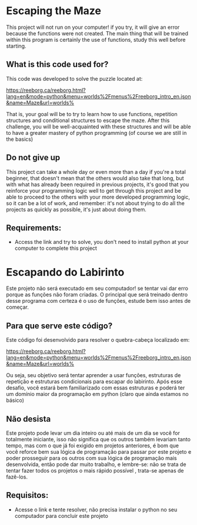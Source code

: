 # Escaping the Maze

This project will not run on your computer! if you try, it will give an error because the functions were not created. The main thing that will be trained within this program is certainly the use of functions, study this well before starting.

## What is this code used for?

This code was developed to solve the puzzle located at:

https://reeborg.ca/reeborg.html?lang=en&mode=python&menu=worlds%2Fmenus%2Freeborg_intro_en.json&name=Maze&url=worlds%

That is, your goal will be to try to learn how to use functions, repetition structures and conditional structures to escape the maze. After this challenge, you will be well-acquainted with these structures and will be able to have a greater mastery of python programming (of course we are still in the basics)

## Do not give up

This project can take a whole day or even more than a day if you're a total beginner, that doesn't mean that the others would also take that long, but with what has already been required in previous projects, it's good that you reinforce your programming logic well to get through this project and be able to proceed to the others with your more developed programming logic, so it can be a lot of work, and remember: it's not about trying to do all the projects as quickly as possible, it's just about doing them.


## Requirements:

- Access the link and try to solve, you don't need to install python at your computer to complete this project


# Escapando do Labirinto

Este projeto não será executado em seu computador! se tentar vai dar erro porque as funções não foram criadas. O principal que será treinado dentro desse programa com certeza é o uso de funções, estude bem isso antes de começar.

## Para que serve este código?

Este código foi desenvolvido para resolver o quebra-cabeça localizado em:

https://reeborg.ca/reeborg.html?lang=en&mode=python&menu=worlds%2Fmenus%2Freeborg_intro_en.json&name=Maze&url=worlds%

Ou seja, seu objetivo será tentar aprender a usar funções, estruturas de repetição e estruturas condicionais para escapar do labirinto. Após esse desafio, você estará bem familiarizado com essas estruturas e poderá ter um domínio maior da programação em python (claro que ainda estamos no básico)

## Não desista

Este projeto pode levar um dia inteiro ou até mais de um dia se você for totalmente iniciante, isso não significa que os outros também levariam tanto tempo, mas com o que já foi exigido em projetos anteriores, é bom que você reforce bem sua lógica de programação para passar por este projeto e poder prosseguir para os outros com sua lógica de programação mais desenvolvida, então pode dar muito trabalho, e lembre-se: não se trata de tentar fazer todos os projetos o mais rápido possível , trata-se apenas de fazê-los.


## Requisitos:

- Acesse o link e tente resolver, não precisa instalar o python no seu computador para concluir este projeto
